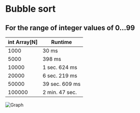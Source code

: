 Bubble sort
==============
For the range of integer values of 0...99
-----
|  int Array[N]  | Runtime       | 
|----------------|---------------|
| 1000           | 30 ms           |
| 5000           | 398 ms          |
| 10000          | 1 sec. 624 ms          |
| 20000          | 6 sec. 219 ms       |
| 50000          | 39 sec. 609 ms       |
| 100000         | 2 min. 47 sec.     |

![Graph](http://ipic.su/img/img7/fs/Snimok.1491294402.jpg)